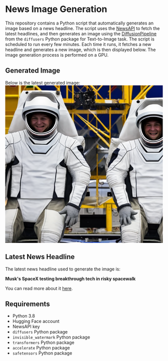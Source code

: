 # News Image Generation
This repository contains a Python script that automatically generates an image based on a news headline. The script uses the [NewsAPI](https://newsapi.org/) to fetch the latest headlines, and then generates an image using the [DiffusionPipeline](https://github.com/huggingface/diffusers) from the `diffusers` Python package for Text-to-Image task.
The script is scheduled to run every few minutes. Each time it runs, it fetches a new headline and generates a new image, which is then displayed below. The image generation process is performed on a GPU.

## Generated Image
Below is the latest generated image:
![Generated Image](image.png)

## Latest News Headline
The latest news headline used to generate the image is:

**Musk's SpaceX testing breakthrough tech in risky spacewalk**

You can read more about it [here](https://news.google.com/rss/articles/CBMiqwFBVV95cUxOdUs1RndoaWxHUHZrc0hsbGZ3YkVKd0cyV0psQnBYLXN3NWp1S21FMEZkQXlIYmtjM0tYY2lfOThvWG5Ib1NiNEw4MjkwSVJsXzdXOWM0Wm41RTdjZnZKc0w1NGNHa3pMZXhDalhrMDRDTEJXeXdqOGpodGFzSnpmYmJEcUNWaHZoMTQ2RXlzTzlzNTJ3M1FfNEY5NWVYU0xjU3BoWnFEYm9mVUE?oc=5).

## Requirements
- Python 3.8
- Hugging Face account
- NewsAPI key
- `diffusers` Python package
- `invisible_watermark` Python package
- `transformers` Python package
- `accelerate` Python package
- `safetensors` Python package
